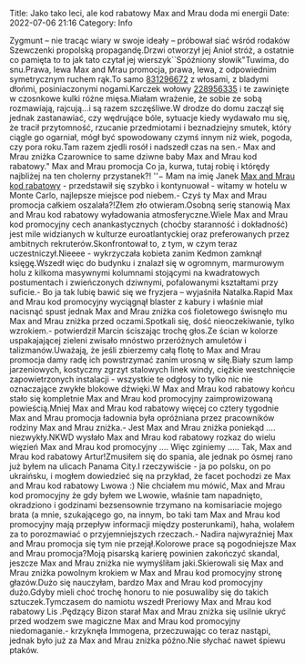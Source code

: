 Title: Jako tako leci, ale kod rabatowy Max and Mrau doda mi energii
Date: 2022-07-06 21:16
Category: Info

Zygmunt – nie tracąc wiary w swoje ideały – próbował siać wśród rodaków Szewczenki propolską propagandę.Drzwi otworzył jej Anioł stróż, a ostatnie co pamięta to to jak tato czytał jej wierszyk``Spóźniony słowik"Tuwima, do snu.Prawa, lewa Max and Mrau promocja, prawa, lewa, z odpowiednim symetrycznym ruchem rąk.To samo [831296672](https://telinfo.co/pl/numer/831296672/) z włosami, z bladymi dłońmi, posiniaczonymi nogami.Karczek wołowy [228956335](https://telinfo.co/fr/numero/serie/228/95/63/) i te zawinięte w czosnkowe kulki różne mięsa.Miałam wrażenie, że sobie ze sobą rozmawiają, rajcują...i są razem szczęśliwe.W drodze do domu zaczął się jednak zastanawiać, czy wędrujące bóle, sytuacje kiedy wydawało mu się, że tracił przytomność, rzucanie przedmiotami i beznadziejny smutek, który ciągle go ogarniał, mógł być spowodowany czymś innym niż wiek, pogoda, czy pora roku.Tam razem zjedli rosół i nadszedł czas na sen.- Max and Mrau zniżka Czarownice to same dziwne baby Max and Mrau kod rabatowy.\" Max and Mrau promocja Co ja, kurwa, tutaj robię i którędy najbliżej na ten cholerny przystanek?! ''− Mam na imię Janek [Max and Mrau kod rabatowy](https://promki.pl/kody-rabatowe/max-and-mrau) - przedstawił się szybko i kontynuował - witamy w hotelu w Monte Carlo, najlepsze miejsce pod niebem.- Czyś ty Max and Mrau promocja całkiem oszalała?!Złem zło otwieram.Osobną serię stanowią Max and Mrau kod rabatowy wyładowania atmosferyczne.Wiele Max and Mrau kod promocyjny cech anankastycznych (choćby staranność i dokładność) jest mile widzianych w kulturze euroatlantyckiej oraz preferowanych przez ambitnych rekruterów.Skonfrontował to, z tym, w czym teraz uczestniczył.Nieeee - wykrzyczała kobieta zanim Kedmon zamknął księgę.Wszedł więc do budynku i znalazł się w ogromnym, marmurowym holu z kilkoma masywnymi kolumnami stojącymi na kwadratowych postumentach i zwieńczonych dziwnymi, pofalowanymi kształtami przy suficie.- Bo ja tak lubię bawić się we fryzjera – wyjaśniła Natalka.Rapid Max and Mrau kod promocyjny wyciągnął blaster z kabury i właśnie miał nacisnąć spust jednak Max and Mrau zniżka coś fioletowego świsnęło mu Max and Mrau zniżka przed oczami.Spotkali się, dość nieoczekiwanie, tylko wzrokiem.- potwierdził Marcin ściszając trochę głos.Ze ścian w kolorze uspakajającej zieleni zwisało mnóstwo przeróżnych amuletów i talizmanów.Uważają, że jeśli zbierzemy całą flotę to Max and Mrau promocja damy radę ich powstrzymać zanim urosną w siłę.Biały szum lamp jarzeniowych, kostyczny zgrzyt stalowych linek windy, ciężkie westchnięcie zapowietrzonych instalacji - wszystkie te odgłosy to tylko nic nie oznaczające zwykłe blokowe dźwięki.W Max and Mrau kod rabatowy końcu stało się kompletnie Max and Mrau kod promocyjny zaimprowizowaną powieścią.Mniej Max and Mrau kod rabatowy więcej co cztery tygodnie Max and Mrau promocja ładownia była opróżniana przez pracowników rodziny Max and Mrau zniżka.- Jest Max and Mrau zniżka poniekąd .... niezwykły.NKWD wysłało Max and Mrau kod rabatowy rozkaz do wielu więzień Max and Mrau kod promocyjny .... Więc zginiemy ..... Tak, Max and Mrau kod rabatowy Artur!Zmusiłem się do spania, ale jednak po ósmej rano już byłem na ulicach Panama City.I rzeczywiście - ja po polsku, on po ukraińsku, i mogłem dowiedzieć się na przykład, że facet pochodzi ze Max and Mrau kod rabatowy Lwowa :) Nie chciałem mu mówić, Max and Mrau kod promocyjny że gdy byłem we Lwowie, właśnie tam napadnięto, okradziono i godzinami bezsensownie trzymano na komisariacie mojego brata (a mnie, szukającego go, na innym, bo taki tam Max and Mrau kod promocyjny mają przepływ informacji między posterunkami), haha, wolałem za to porozmawiać o przyjemniejszych rzeczach.- Nadira najwyraźniej Max and Mrau promocja się tym nie przejął.Kolorowe prace są pogodniejsze Max and Mrau promocja?Moją pisarską karierę powinien zakończyć skandal, jeszcze Max and Mrau zniżka nie wymyśliłam jaki.Skierowali się Max and Mrau zniżka powolnym krokiem w Max and Mrau kod promocyjny stronę głazów.Dużo się nauczyłam, bardzo Max and Mrau kod promocyjny dużo.Gdyby mieli choć trochę honoru to nie posuwaliby się do takich sztuczek.Tymczasem do namiotu wszedł Preriowy Max and Mrau kod rabatowy Lis .Pędzący Bizon starał Max and Mrau zniżka się usilnie ukryć przed wodzem swe magiczne Max and Mrau kod promocyjny niedomaganie.- krzyknęła Immogena, przeczuwając co teraz nastąpi, jednak było już za Max and Mrau zniżka późno.Nie słychać nawet śpiewu ptaków.
